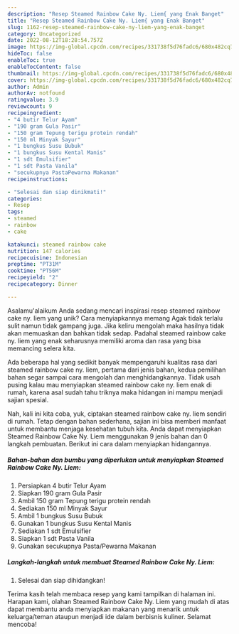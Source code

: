 ```yaml
---
description: "Resep Steamed Rainbow Cake Ny. Liem{ yang Enak Banget"
title: "Resep Steamed Rainbow Cake Ny. Liem{ yang Enak Banget"
slug: 1162-resep-steamed-rainbow-cake-ny-liem-yang-enak-banget
category: Uncategorized
date: 2022-08-12T18:28:54.757Z
image: https://img-global.cpcdn.com/recipes/331738f5d76fadc6/680x482cq70/steamed-rainbow-cake-ny-liem-foto-resep-utama.jpg
hideToc: false
enableToc: true
enableTocContent: false
thumbnail: https://img-global.cpcdn.com/recipes/331738f5d76fadc6/680x482cq70/steamed-rainbow-cake-ny-liem-foto-resep-utama.jpg
cover: https://img-global.cpcdn.com/recipes/331738f5d76fadc6/680x482cq70/steamed-rainbow-cake-ny-liem-foto-resep-utama.jpg
author: Admin
authorAv: notfound
ratingvalue: 3.9
reviewcount: 9
recipeingredient:
- "4 butir Telur Ayam"
- "190 gram Gula Pasir"
- "150 gram Tepung terigu protein rendah"
- "150 ml Minyak Sayur"
- "1 bungkus Susu Bubuk"
- "1 bungkus Susu Kental Manis"
- "1 sdt Emulsifier"
- "1 sdt Pasta Vanila"
- "secukupnya PastaPewarna Makanan"
recipeinstructions:

- "Selesai dan siap dinikmati!"
categories:
- Resep
tags:
- steamed
- rainbow
- cake

katakunci: steamed rainbow cake 
nutrition: 147 calories
recipecuisine: Indonesian
preptime: "PT31M"
cooktime: "PT56M"
recipeyield: "2"
recipecategory: Dinner

---
```



Asalamu'alaikum Anda sedang mencari inspirasi resep steamed rainbow cake ny. liem yang unik? Cara menyiapkannya memang Agak tidak terlalu sulit namun tidak gampang juga. Jika keliru mengolah maka hasilnya tidak akan memuaskan dan bahkan tidak sedap. Padahal steamed rainbow cake ny. liem yang enak seharusnya memiliki aroma dan rasa yang bisa memancing selera kita.




Ada beberapa hal yang sedikit banyak mempengaruhi kualitas rasa dari steamed rainbow cake ny. liem, pertama dari jenis bahan, kedua pemilihan bahan segar sampai cara mengolah dan menghidangkannya. Tidak usah pusing kalau mau menyiapkan steamed rainbow cake ny. liem enak di rumah, karena asal sudah tahu triknya maka hidangan ini mampu menjadi sajian spesial.


Nah, kali ini kita coba, yuk, ciptakan steamed rainbow cake ny. liem sendiri di rumah. Tetap dengan bahan sederhana, sajian ini bisa memberi manfaat untuk membantu menjaga kesehatan tubuh kita. Anda dapat menyiapkan Steamed Rainbow Cake Ny. Liem menggunakan 9 jenis bahan dan 0 langkah pembuatan. Berikut ini cara dalam menyiapkan hidangannya.

<!--inarticleads1-->

##### Bahan-bahan dan bumbu yang diperlukan untuk menyiapkan Steamed Rainbow Cake Ny. Liem:

1. Persiapkan 4 butir Telur Ayam
1. Siapkan 190 gram Gula Pasir
1. Ambil 150 gram Tepung terigu protein rendah
1. Sediakan 150 ml Minyak Sayur
1. Ambil 1 bungkus Susu Bubuk
1. Gunakan 1 bungkus Susu Kental Manis
1. Sediakan 1 sdt Emulsifier
1. Siapkan 1 sdt Pasta Vanila
1. Gunakan secukupnya Pasta/Pewarna Makanan




<!--inarticleads2-->

##### Langkah-langkah untuk membuat Steamed Rainbow Cake Ny. Liem:


1. Selesai dan siap dihidangkan!



Terima kasih telah membaca resep yang kami tampilkan di halaman ini. Harapan kami, olahan Steamed Rainbow Cake Ny. Liem yang mudah di atas dapat membantu anda menyiapkan makanan yang menarik untuk keluarga/teman ataupun menjadi ide dalam berbisnis kuliner. Selamat mencoba!
